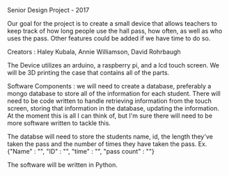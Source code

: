 Senior Design Project - 2017

Our goal for the project is to create a small device that allows teachers
to keep track of how long people use the hall pass, how often, as well as who
uses the pass. Other features could be added if we have time to do so.

Creators : Haley Kubala, Annie Williamson, David Rohrbaugh

The Device utilizes an arduino, a raspberry pi, and a lcd touch screen.
We will be 3D printing the case that contains all of the parts.

Software Components : we will need to create a database, preferably a mongo
database to store all of the information for each student. There will need to
be code written to handle retrieving information from the touch screen,
storing that information in the database, updating the information. At the
moment this is all I can think of, but I'm sure there will need to be more
software written to tackle this.

The databse will need to store the students name, id, the length they've taken
the pass and the number of times they have taken the pass.
Ex. {"Name" : "",
     "ID" : "",
     "time" : "",
     "pass count" : ""}

The software will be written in Python.  
